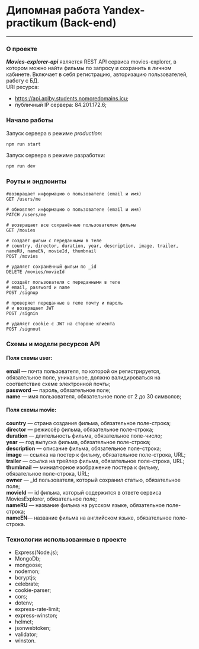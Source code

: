 # Дипомная работа Yandex-practikum (Back-end)
---
### О проекте
___Movies-explorer-api___ является REST API cервиса movies-explorer, в котором можно найти фильмы по запросу и сохранить в личном кабинете. Включает в себя регистрацию, авторизацию пользователей, работу с БД.  
URI ресурса:  
- https://api.aplby.students.nomoredomains.icu;
- публичный IP сервера: 84.201.172.6;  
### Начало работы  
Запуск сервера в режиме *production*:  
```bash
npm run start
```  
Запуск сервера в режиме разработки:  
```bash
npm run dev
```  
### Роуты и эндпоинты  
 ```
 #возвращает информацию о пользователе (email и имя)
GET /users/me

# обновляет информацию о пользователе (email и имя)
PATCH /users/me

# возвращает все сохранённые пользователем фильмы
GET /movies

# создаёт фильм с переданными в теле
# country, director, duration, year, description, image, trailer, nameRU, nameEN, movieId, thumbnail 
POST /movies

# удаляет сохранённый фильм по _id
DELETE /movies/movieId  

# создаёт пользователя с переданными в теле
# email, password и name
POST /signup

# проверяет переданные в теле почту и пароль
# и возвращает JWT
POST /signin  

# удаляет cookie c JWT на стороне клиента
POST /signout  
```  
### Cхемы и модели ресурсов API  
#### Поля схемы user:
**email** — почта пользователя, по которой он регистрируется, обязательное поле, уникальное, должно валидироваться на соответствие схеме электронной почты;  
**password** — пароль, обязательное поле;  
**name** — имя пользователя, обязательное поле от 2 до 30 символов;    
#### Поля схемы movie:  
**country** — страна создания фильма, обязательное поле-строка;  
**director** — режиссёр фильма, обязательное поле-строка;  
**duration** — длительность фильма, обязательное поле-число;  
**year** — год выпуска фильма, обязательное поле-строка;  
**description** — описание фильма, обязательное поле-строка;  
**image** — ссылка на постер к фильму, обязательное поле-строка, URL;  
**trailer** — ссылка на трейлер фильма, обязательное поле-строка, URL;  
**thumbnail** — миниатюрное изображение постера к фильму, обязательное поле-строка, URL;  
**owner** — _id пользователя, который сохранил статью, обязательное поле;  
**movieId** — id фильма, который содержится в ответе сервиса MoviesExplorer, обязательное поле;  
**nameRU** — название фильма на русском языке, обязательное поле-строка;  
**nameEN**— название фильма на английском языке, обязательное поле-строка.    

### Технологии использованные в проекте  
- Express(Node.js);
- MongoDb;
- mongoose;
- nodemon;
- bcryptjs;
- celebrate;
- cookie-parser;
- cors;
- dotenv;
- express-rate-limit;
- express-winston;
- helmet;
- jsonwebtoken;
- validator;
- winston.

